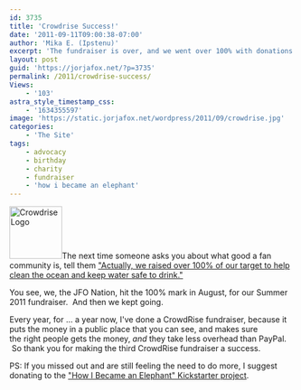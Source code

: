 ```yaml
---
id: 3735
title: 'Crowdrise Success!'
date: '2011-09-11T09:00:38-07:00'
author: 'Mika E. (Ipstenu)'
excerpt: 'The fundraiser is over, and we went over 100% with donations!  You never cease to amaze me, folks!'
layout: post
guid: 'https://jorjafox.net/?p=3735'
permalink: /2011/crowdrise-success/
Views:
    - '103'
astra_style_timestamp_css:
    - '1634355597'
image: 'https://static.jorjafox.net/wordpress/2011/09/crowdrise.jpg'
categories:
    - 'The Site'
tags:
    - advocacy
    - birthday
    - charity
    - fundraiser
    - 'how i became an elephant'
---
```


<img class="alignleft size-full wp-image-3737" title="Crowdrise Logo" src="//static.jorjafox.net/wordpress/2011/09/crowdrise-logo.jpg" alt="Crowdrise Logo" width="93" height="93" />The next time someone asks you about what good a fan community is, tell them <a href="http://www.crowdrise.com/jfo-bday2011/">"Actually, we raised over 100% of our target to help clean the ocean and keep water safe to drink."</a>

You see, we, the JFO Nation, hit the 100% mark in August, for our Summer 2011 fundraiser.  And then we kept going.

Every year, for ... a year now, I've done a CrowdRise fundraiser, because it puts the money in a public place that you can see, and makes sure the right people gets the money, _and_ they take less overhead than PayPal.  So thank you for making the third CrowdRise fundraiser a success.

PS: If you missed out and are still feeling the need to do more, I suggest donating to the <a href="http://www.kickstarter.com/projects/timgorski/how-i-became-an-elephant">"How I Became an Elephant" Kickstarter project</a>.
